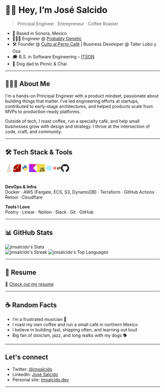 # 👋🏽 Hey, I’m José Salcido  
> Principal Engineer · Entrepreneur · Coffee Roaster  

- 📍 Based in Sonora, Mexico  
- 🧑🏽‍💻 Engineer @ [Probably Genetic](https://probablygenetic.com)  
- 🛠 Founder @ [Culto al Perro Café](https://www.instagram.com/cultoalperrocafe) | Business Developer @ Taller Lobo y Osa  
- 🎓 B.S. in Software Engineering – [ITSON](https://www.itson.mx)  
- 🐶 Dog dad to Picnic & Chai  

---

## 👨🏽‍💻 About Me

I'm a hands-on Principal Engineer with a product mindset, passionate about building things that matter. I’ve led engineering efforts at startups, contributed to early-stage architectures, and helped products scale from MVPs to production-ready platforms.  

Outside of tech, I roast coffee, run a specialty café, and help small businesses grow with design and strategy. I thrive at the intersection of code, craft, and community.  

---

## 🛠️ Tech Stack & Tools

<div>
  <img align="left" alt="Java" width="26px" src="https://raw.githubusercontent.com/github/explore/80688e429a7d4ef2fca1e82350fe8e3517d3494d/topics/java/java.png" />
  <img align="left" alt="Ruby" width="26px" src="https://raw.githubusercontent.com/github/explore/80688e429a7d4ef2fca1e82350fe8e3517d3494d/topics/ruby/ruby.png" />
  <img align="left" alt="Python" width="26px" src="https://raw.githubusercontent.com/github/explore/80688e429a7d4ef2fca1e82350fe8e3517d3494d/topics/python/python.png" />
  <img align="left" alt="Kotlin" width="26px" src="https://raw.githubusercontent.com/github/explore/80688e429a7d4ef2fca1e82350fe8e3517d3494d/topics/kotlin/kotlin.png" />
  <img align="left" alt="JavaScript" width="26px" src="https://raw.githubusercontent.com/github/explore/80688e429a7d4ef2fca1e82350fe8e3517d3494d/topics/javascript/javascript.png" />
  <img align="left" alt="React" width="26px" src="https://raw.githubusercontent.com/github/explore/80688e429a7d4ef2fca1e82350fe8e3517d3494d/topics/react/react.png" />
  <img align="left" alt="Git" width="26px" src="https://raw.githubusercontent.com/github/explore/80688e429a7d4ef2fca1e82350fe8e3517d3494d/topics/git/git.png" />
  <img align="left" alt="GitHub" width="26px" src="https://raw.githubusercontent.com/github/explore/78df643247d429f6cc873026c0622819ad797942/topics/github/github.png" />
</div>

<br/><br/><br/>

**DevOps & Infra**  
Docker · AWS (Fargate, ECS, S3, DynamoDB) · Terraform · GitHub Actions · Retool · Cloudflare  

**Tools I Love**  
Poetry · Linear · Notion · Slack · Git · GitHub  

---

## 📊 GitHub Stats

![jmsalcido's Stats](https://github-readme-stats.vercel.app/api?username=jmsalcido&theme=vue-dark&show_icons=true&hide_border=false&count_private=true)  
![jmsalcido's Streak](https://github-readme-streak-stats.herokuapp.com/?user=jmsalcido&theme=vue-dark&hide_border=false)
![jmsalcido's Top Languages](https://github-readme-stats.vercel.app/api/top-langs/?username=jmsalcido&theme=vue-dark&show_icons=true&hide_border=false&layout=compact)

---

## 📄 Resume

💼 [Check out my resume](https://jmsalcido.dev/?utm_source=github&utm_campaign=github-profile)

---

## ☕️ Random Facts

- I’m a frustrated musician 🎸  
- I roast my own coffee and run a small café in northern Mexico  
- I believe in building fast, shipping often, and learning out loud  
- Big fan of stoicism, jazz, and long walks with my dogs 🐕  

---

## Let's connect

- Twitter: [@jmsalcido](https://twitter.com/jmsalcido)  
- LinkedIn: [José Salcido](https://linkedin.com/in/jmsalcido)  
- Personal site: [jmsalcido.dev](https://jmsalcido.dev)

---
